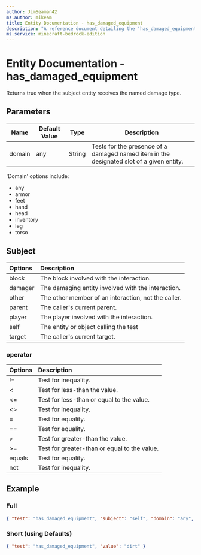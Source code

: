 ```yaml
---
author: JimSeaman42
ms.author: mikeam
title: Entity Documentation - has_damaged_equipment
description: "A reference document detailing the 'has_damaged_equipment' entity filter"
ms.service: minecraft-bedrock-edition
---
```


# Entity Documentation - has_damaged_equipment

Returns true when the subject entity receives the named damage type.

## Parameters

|Name |Default Value  |Type  |Description  |
|---------|---------|---------|---------|
|domain|any |String | Tests for the presence of a damaged named item in the designated slot of a given entity.|

'Domain' options include:
- any
- armor
- feet
- hand
- head
- inventory
- leg
- torso

## Subject

| Options| Description |
|:-----------|:-----------|
| block| The block involved with the interaction. |
| damager| The damaging entity involved with the interaction. |
| other| The other member of an interaction, not the caller. |
| parent| The caller's current parent. |
| player| The player involved with the interaction. |
| self| The entity or object calling the test |
| target| The caller's current target. |

### operator

| Options| Description |
|:-----------|:-----------|
| !=| Test for inequality. |
| <| Test for less-than the value. |
| <=| Test for less-than or equal to the value. |
| <>| Test for inequality. |
| =| Test for equality. |
| ==| Test for equality. |
| >| Test for greater-than the value. |
| >=| Test for greater-than or equal to the value. |
| equals| Test for equality. |
| not| Test for inequality. |

## Example

### Full

```json
{ "test": "has_damaged_equipment", "subject": "self", "domain": "any", "operator": "equals", "value": "dirt" }
```

### Short (using Defaults)

```json
{ "test": "has_damaged_equipment", "value": "dirt" }
```
